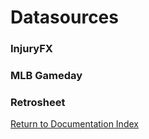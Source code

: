 # Datasources

### InjuryFX

### MLB Gameday

### Retrosheet


[Return to Documentation Index](index.md)
